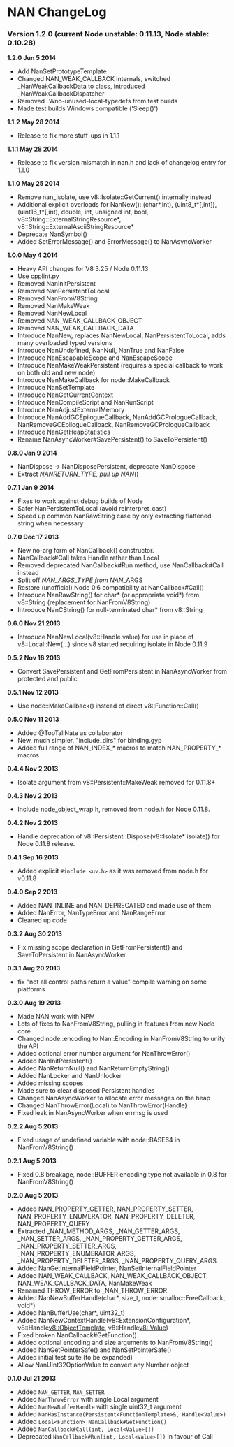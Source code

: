 # NAN ChangeLog

### Version 1.2.0 (current Node unstable: 0.11.13, Node stable: 0.10.28)

**1.2.0 Jun 5 2014**

 - Add NanSetPrototypeTemplate
 - Changed NAN_WEAK_CALLBACK internals, switched _NanWeakCallbackData to class,
     introduced _NanWeakCallbackDispatcher
 - Removed -Wno-unused-local-typedefs from test builds
 - Made test builds Windows compatible ('Sleep()')

**1.1.2 May 28 2014**

 - Release to fix more stuff-ups in 1.1.1

**1.1.1 May 28 2014**

 - Release to fix version mismatch in nan.h and lack of changelog entry for 1.1.0

**1.1.0 May 25 2014**

 - Remove nan_isolate, use v8::Isolate::GetCurrent() internally instead
 - Additional explicit overloads for NanNew(): (char*,int), (uint8_t*[,int]),
     (uint16_t*[,int), double, int, unsigned int, bool, v8::String::ExternalStringResource*,
     v8::String::ExternalAsciiStringResource*
 - Deprecate NanSymbol()
 - Added SetErrorMessage() and ErrorMessage() to NanAsyncWorker

**1.0.0 May 4 2014**

 - Heavy API changes for V8 3.25 / Node 0.11.13
 - Use cpplint.py
 - Removed NanInitPersistent
 - Removed NanPersistentToLocal
 - Removed NanFromV8String
 - Removed NanMakeWeak
 - Removed NanNewLocal
 - Removed NAN_WEAK_CALLBACK_OBJECT
 - Removed NAN_WEAK_CALLBACK_DATA
 - Introduce NanNew, replaces NanNewLocal, NanPersistentToLocal, adds many overloaded typed versions
 - Introduce NanUndefined, NanNull, NanTrue and NanFalse
 - Introduce NanEscapableScope and NanEscapeScope
 - Introduce NanMakeWeakPersistent (requires a special callback to work on both old and new node)
 - Introduce NanMakeCallback for node::MakeCallback
 - Introduce NanSetTemplate
 - Introduce NanGetCurrentContext
 - Introduce NanCompileScript and NanRunScript
 - Introduce NanAdjustExternalMemory
 - Introduce NanAddGCEpilogueCallback, NanAddGCPrologueCallback, NanRemoveGCEpilogueCallback, NanRemoveGCPrologueCallback
 - Introduce NanGetHeapStatistics
 - Rename NanAsyncWorker#SavePersistent() to SaveToPersistent()

**0.8.0 Jan 9 2014**

 - NanDispose -> NanDisposePersistent, deprecate NanDispose
 - Extract _NAN_*_RETURN_TYPE, pull up NAN_*()

**0.7.1 Jan 9 2014**

 - Fixes to work against debug builds of Node
 - Safer NanPersistentToLocal (avoid reinterpret_cast)
 - Speed up common NanRawString case by only extracting flattened string when necessary

**0.7.0 Dec 17 2013**

 - New no-arg form of NanCallback() constructor.
 - NanCallback#Call takes Handle rather than Local
 - Removed deprecated NanCallback#Run method, use NanCallback#Call instead
 - Split off _NAN_*_ARGS_TYPE from _NAN_*_ARGS
 - Restore (unofficial) Node 0.6 compatibility at NanCallback#Call()
 - Introduce NanRawString() for char* (or appropriate void*) from v8::String
     (replacement for NanFromV8String)
 - Introduce NanCString() for null-terminated char* from v8::String

**0.6.0 Nov 21 2013**

 - Introduce NanNewLocal<T>(v8::Handle<T> value) for use in place of
     v8::Local<T>::New(...) since v8 started requiring isolate in Node 0.11.9

**0.5.2 Nov 16 2013**

 - Convert SavePersistent and GetFromPersistent in NanAsyncWorker from protected and public

**0.5.1 Nov 12 2013**

 - Use node::MakeCallback() instead of direct v8::Function::Call()

**0.5.0 Nov 11 2013**

 - Added @TooTallNate as collaborator
 - New, much simpler, "include_dirs" for binding.gyp
 - Added full range of NAN_INDEX_* macros to match NAN_PROPERTY_* macros

**0.4.4 Nov 2 2013**

 - Isolate argument from v8::Persistent::MakeWeak removed for 0.11.8+

**0.4.3 Nov 2 2013**

 - Include node_object_wrap.h, removed from node.h for Node 0.11.8.

**0.4.2 Nov 2 2013**

 - Handle deprecation of v8::Persistent::Dispose(v8::Isolate* isolate)) for
     Node 0.11.8 release.

**0.4.1 Sep 16 2013**

 - Added explicit `#include <uv.h>` as it was removed from node.h for v0.11.8

**0.4.0 Sep 2 2013**

 - Added NAN_INLINE and NAN_DEPRECATED and made use of them
 - Added NanError, NanTypeError and NanRangeError
 - Cleaned up code

**0.3.2 Aug 30 2013**

 - Fix missing scope declaration in GetFromPersistent() and SaveToPersistent
     in NanAsyncWorker

**0.3.1 Aug 20 2013**

 - fix "not all control paths return a value" compile warning on some platforms

**0.3.0 Aug 19 2013**

 - Made NAN work with NPM
 - Lots of fixes to NanFromV8String, pulling in features from new Node core
 - Changed node::encoding to Nan::Encoding in NanFromV8String to unify the API
 - Added optional error number argument for NanThrowError()
 - Added NanInitPersistent()
 - Added NanReturnNull() and NanReturnEmptyString()
 - Added NanLocker and NanUnlocker
 - Added missing scopes
 - Made sure to clear disposed Persistent handles
 - Changed NanAsyncWorker to allocate error messages on the heap
 - Changed NanThrowError(Local<Value>) to NanThrowError(Handle<Value>)
 - Fixed leak in NanAsyncWorker when errmsg is used

**0.2.2 Aug 5 2013**

 - Fixed usage of undefined variable with node::BASE64 in NanFromV8String()

**0.2.1 Aug 5 2013**

 - Fixed 0.8 breakage, node::BUFFER encoding type not available in 0.8 for
     NanFromV8String()

**0.2.0 Aug 5 2013**

 - Added NAN_PROPERTY_GETTER, NAN_PROPERTY_SETTER, NAN_PROPERTY_ENUMERATOR,
     NAN_PROPERTY_DELETER, NAN_PROPERTY_QUERY
 - Extracted _NAN_METHOD_ARGS, _NAN_GETTER_ARGS, _NAN_SETTER_ARGS,
     _NAN_PROPERTY_GETTER_ARGS, _NAN_PROPERTY_SETTER_ARGS,
     _NAN_PROPERTY_ENUMERATOR_ARGS, _NAN_PROPERTY_DELETER_ARGS,
     _NAN_PROPERTY_QUERY_ARGS
 - Added NanGetInternalFieldPointer, NanSetInternalFieldPointer
 - Added NAN_WEAK_CALLBACK, NAN_WEAK_CALLBACK_OBJECT,
     NAN_WEAK_CALLBACK_DATA, NanMakeWeak
 - Renamed THROW_ERROR to _NAN_THROW_ERROR
 - Added NanNewBufferHandle(char*, size_t, node::smalloc::FreeCallback, void*)
 - Added NanBufferUse(char*, uint32_t)
 - Added NanNewContextHandle(v8::ExtensionConfiguration*,
       v8::Handle<v8::ObjectTemplate>, v8::Handle<v8::Value>)
 - Fixed broken NanCallback#GetFunction()
 - Added optional encoding and size arguments to NanFromV8String()
 - Added NanGetPointerSafe() and NanSetPointerSafe()
 - Added initial test suite (to be expanded)
 - Allow NanUInt32OptionValue to convert any Number object

**0.1.0 Jul 21 2013**

 - Added `NAN_GETTER`, `NAN_SETTER`
 - Added `NanThrowError` with single Local<Value> argument
 - Added `NanNewBufferHandle` with single uint32_t argument
 - Added `NanHasInstance(Persistent<FunctionTemplate>&, Handle<Value>)`
 - Added `Local<Function> NanCallback#GetFunction()`
 - Added `NanCallback#Call(int, Local<Value>[])`
 - Deprecated `NanCallback#Run(int, Local<Value>[])` in favour of Call
